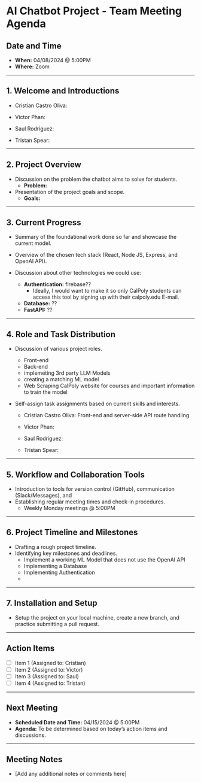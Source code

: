 # AI Chatbot Project - Team Meeting Agenda

## Date and Time

- **When:** 04/08/2024 @ 5:00PM
- **Where:** Zoom

---

## 1. Welcome and Introductions

- Cristian Castro Oliva:

- Victor Phan:

- Saul Rodriguez:

- Tristan Spear:

---

## 2. Project Overview

- Discussion on the problem the chatbot aims to solve for students.
  - **Problem:**
- Presentation of the project goals and scope.
  - **Goals:**

---

## 3. Current Progress

- Summary of the foundational work done so far and showcase the current model.

- Overview of the chosen tech stack (React, Node JS, Express, and OpenAI API).

- Discussion about other technologies we could use:
  - **Authentication:** firebase??
    - Ideally, I would want to make it so only CalPoly students can access this tool by signing up with their calpoly.edu E-mail.
  - **Database:** ??
  - **FastAPI:** ??

---

## 4. Role and Task Distribution

- Discussion of various project roles.

  - Front-end
  - Back-end
  - implemeting 3rd party LLM Models
  - creating a matching ML model
  - Web Scraping CalPoly website for courses and important information to train the model

- Self-assign task assignments based on current skills and interests.

  - Cristian Castro Oliva: Front-end and server-side API route handling

  - Victor Phan:

  - Saul Rodriguez:

  - Tristan Spear:

---

## 5. Workflow and Collaboration Tools

- Introduction to tools for version control (GitHub), communication (Slack/Messages), and
- Establishing regular meeting times and check-in procedures.
  - Weekly Monday meetings @ 5:00PM

---

## 6. Project Timeline and Milestones

- Drafting a rough project timeline.
- Identifying key milestones and deadlines.
  - Implement a working ML Model that does not use the OpenAI API
  - Implementing a Database
  - Implementing Authentication
  -

---

## 7. Installation and Setup

- Setup the project on your local machine, create a new branch, and practice submitting a pull request.

---

## Action Items

- [ ] Item 1 (Assigned to: Cristian)
- [ ] Item 2 (Assigned to: Victor)
- [ ] Item 3 (Assigned to: Saul)
- [ ] Item 4 (Assigned to: Tristan)

---

## Next Meeting

- **Scheduled Date and Time:** 04/15/2024 @ 5:00PM
- **Agenda:** To be determined based on today’s action items and discussions.

---

## Meeting Notes

- [Add any additional notes or comments here]
